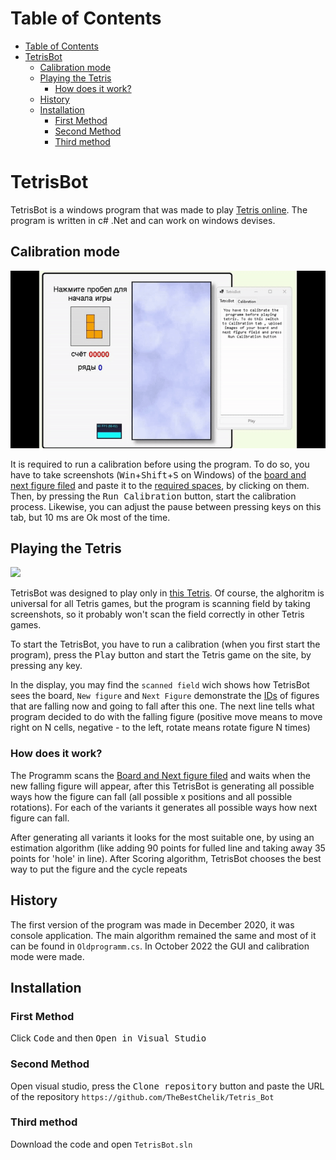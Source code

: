 # Table of Contents
- [Table of Contents](#table-of-contents)
- [TetrisBot](#tetrisbot)
  - [Calibration mode](#calibration-mode)
  - [Playing the Tetris](#playing-the-tetris)
    - [How does it work?](#how-does-it-work)
  - [History](#history)
  - [Installation](#installation)
    - [First Method](#first-method)
    - [Second Method](#second-method)
    - [Third method](#third-method)

# TetrisBot
TetrisBot is a windows program that was made to play [Tetris online](https://www.min2win.ru/gms/3336.html). The program is written in c# .Net and can work on windows devises.

## Calibration mode
![](https://github.com/TheBestChelik/Tetris_Bot/blob/master/img/Calibration.gif?raw=true)

It is required to run a calibration before  using the program. To do so, you have to take screenshots (<kbd>Win</kbd>+<kbd>Shift</kbd>+<kbd>S</kbd> on Windows) of the [board and next figure filed](https://github.com/TheBestChelik/Tetris_Bot/blob/master/img/playingBoard.png?raw=true) and paste it to the [required spaces](https://github.com/TheBestChelik/Tetris_Bot/blob/master/img/image.png?raw=true), by clicking on them. Then, by pressing the <kbd>Run Calibration</kbd> button, start the calibration process. Likewise, you can adjust the pause between pressing keys on this tab, but 10 ms are Ok most of the time.
## Playing the Tetris
![](https://github.com/TheBestChelik/Tetris_Bot/blob/master/img/Playing2.gif?raw=true)

TetrisBot was designed to play only in [this Tetris](https://www.min2win.ru/gms/3336.html). Of course, the alghoritm is universal for all Tetris games, but the program is scanning field by taking screenshots, so it probably won't scan the field correctly in other Tetris games.

To start the TetrisBot, you have to run a calibration (when you first start the program), press the <kbd>Play</kbd> button and start the Tetris game on the site, by pressing any key.

In the display, you may find the `scanned field` wich shows how TetrisBot sees the board, `New figure` and `Next Figure` demonstrate the [IDs](https://github.com/TheBestChelik/Tetris_Bot/blob/master/img/shpora.png?raw=true) of figures that are falling now and going to fall after this one. The next line tells what program decided to do with the falling figure (positive move means to move right on N cells, negative - to the left, rotate means rotate figure N times)

### How does it work?

The Programm scans the [Board and Next figure filed](https://github.com/TheBestChelik/Tetris_Bot/blob/master/img/playingBoard.png?raw=true) and waits when the new falling figure will appear, after this TetrisBot is generating all possible ways how the figure can fall (all possible x positions and all possible rotations). For each of the variants it generates all possible ways how next figure can fall. 

After generating all variants it looks for the most suitable one, by using an estimation algorithm (like adding 90 points for fulled line and taking away 35 points for 'hole' in line). After Scoring algorithm, TetrisBot chooses the best way to put the figure and the cycle repeats

## History
The first version of the program was made in December 2020, it was console application. The main algorithm remained the same and most of it can be found in `Oldprogramm.cs`. In October 2022 the GUI and calibration mode were made.

## Installation
### First Method
Click <kbd>Code</kbd> and then <kbd>Open in Visual Studio</kbd>
### Second Method
Open visual studio, press the <kbd>Clone repository</kbd> button and paste the URL of the repository `https://github.com/TheBestChelik/Tetris_Bot`
### Third method
Download the code and open `TetrisBot.sln`
